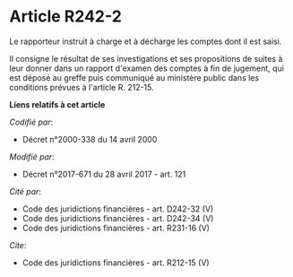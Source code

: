 # Article R242-2

Le rapporteur instruit à charge et à décharge les comptes dont il est saisi.

Il consigne le résultat de ses investigations et ses propositions de suites à leur donner dans un rapport d'examen des
comptes à fin de jugement, qui est déposé au greffe puis communiqué au ministère public dans les conditions prévues à
l'article R. 212-15.

**Liens relatifs à cet article**

_Codifié par_:

  - Décret n°2000-338 du 14 avril 2000

_Modifié par_:

  - Décret n°2017-671 du 28 avril 2017 - art. 121

_Cité par_:

  - Code des juridictions financières - art. D242-32 (V)
  - Code des juridictions financières - art. D242-34 (V)
  - Code des juridictions financières - art. R231-16 (V)

_Cite_:

  - Code des juridictions financières - art. R212-15 (V)
